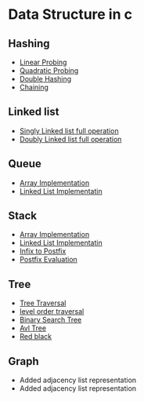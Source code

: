 # Data Structure in c

## Hashing
* [Linear Probing](https://github.com/amit2rockon/Data-Structure-in-C/blob/master/Hashing/linear%20probing.c)
* [Quadratic Probing](https://github.com/amit2rockon/Data-Structure-in-C/blob/master/Hashing/quadratic%20probing.c)
* [Double Hashing](https://github.com/amit2rockon/Data-Structure-in-C/blob/master/Hashing/double%20hashing.c)
* [Chaining](https://github.com/amit2rockon/Data-Structure-in-C/blob/master/Hashing/chaining.c)

## Linked list
* [Singly Linked list full operation](https://github.com/amit2rockon/Data-Structure-in-C/blob/master/linked%20list/linkedlist.c)
* [Doubly Linked list full operation](https://github.com/amit2rockon/Data-Structure-in-C/blob/master/linked%20list/doublylinkedlist.c)

## Queue
* [Array Implementation](https://github.com/amit2rockon/Data-Structure-in-C/blob/master/queue/queueUsingArray.c)
* [Linked List Implementatin](https://github.com/amit2rockon/Data-Structure-in-C/blob/master/queue/queueUsingLinkedList.c)

## Stack
* [Array Implementation](https://github.com/amit2rockon/Data-Structure-in-C/blob/master/stack/stack.c)
* [Linked List Implementatin](https://github.com/amit2rockon/Data-Structure-in-C/blob/master/stack/stackUsingLinkedList.c)
* [Infix to Postfix](https://github.com/amit2rockon/Data-Structure-in-C/blob/master/stack/infixtopostfix.c)
* [Postfix Evaluation](https://github.com/amit2rockon/Data-Structure-in-C/blob/master/stack/evaluatePostfix.c)

## Tree
* [Tree Traversal](https://github.com/amit2rockon/Data-Structure-in-C/blob/master/tree/TreeTraversal.c)
* [level order traversal](https://github.com/amit2rockon/Data-Structure-in-C/blob/master/tree/LevelOrderTraversal.cpp)
* [Binary Search Tree](https://github.com/amit2rockon/Data-Structure-in-C/blob/master/tree/bst.c)
* [Avl Tree](https://github.com/amit2rockon/Data-Structure-in-C/blob/master/tree/avl.c)
* [Red black](https://github.com/amit2rockon/Data-Structure-in-C/blob/master/tree/redblacktree.c)

## Graph 
* Added adjacency list representation
* Added adjacency list representation

